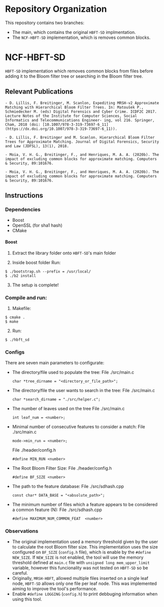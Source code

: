 # Repository Organization

This repository contains two branches:
- The main, which contains the original `HBFT-SD` implmentation.
- The `NCF-HBFT-SD` implementation, which is removes common blocks.

# NCF-HBFT-SD
`HBFT-SD` implementation which removes common blocks from files before adding it to the Bloom filter tree or searching in the Bloom filter tree.

## Relevant Publications
```
- D. Lillis, F. Breitinger, M. Scanlon, Expediting MRSH-v2 Approximate Matching with Hierarchical Bloom Filter Trees. In: Matoušek P., Schmiedecker M. (eds) Digital Forensics and Cyber Crime. ICDF2C 2017. Lecture Notes of the Institute for Computer Sciences, Social Informatics and Telecommunications Engineer- ing, vol 216. Springer, Cham, 2018 (doi: [10.1007/978-3-319-73697-6_11](https://dx.doi.org/10.1007/978-3-319-73697-6_11)).

- D. Lillis, F. Breitinger and M. Scanlon. Hierarchical Bloom Filter Trees for Approximate Matching. Journal of Digital Forensics, Security and Law (JDFSL), 13(1), 2018.

- Moia, V. H. G., Breitinger, F., and Henriques, M. A. A. (2020b). The impact of excluding common blocks for approximate matching. Computers & Security, 89:101676.

- Moia, V. H. G., Breitinger, F., and Henriques, M. A. A. (2020b). The impact of excluding common blocks for approximate matching. Computers & Security, 89:101676.
```

## Instructions

### Dependencies
- Boost
- OpenSSL (for sha1 hash)
- CMake

#### Boost
1. Extract the library folder onto `HBFT-SD`'s main folder
 
2. Inside boost folder Run:
```
$ ./bootstrap.sh --prefix = /usr/local/  
$ ./b2 install
```
3. The setup is complete!


### Compile and run:
1.  Makefile:
```  
$ cmake .
$ make
```
2. Run:
```  
$ ./hbft_sd
```

### Configs
There are seven main parameters to configurate:

- The directory/file used to populate the tree: 
    File ./src/main.c
    ```
    char *tree_dirname = "<directory_or_file_path>";
    ```
- The directory/file the user wants to search in the tree:
   File ./src/main.c
   ```
   char *search_dirname = "./src/helper.c";
   ```
- The number of leaves used on the tree
   File ./src/main.c
   ```
   int leaf_num = <number>;
   ```
- Minimal number of consecutive features to consider a match:
  File ./src/main.c
  ```
  mode->min_run = <number>;
  ```
  File ./header/config.h
  ```
  #define MIN_RUN <number>
  ```
- The Root Bloom Filter Size:
  File ./header/config.h
  ```
  #define BF_SIZE <number>
  ```
- The path to the feature database: 
  File ./src/sdhash.cpp
  ```
  const char* DATA_BASE = "<absolute_path>";
  ```
- The minimum number of files which a feature appears to be considered a common feature (N):
  File ./src/sdhash.cpp
  ```
  #define MAXIMUM_NUM_COMMON_FEAT  <number>
  ```
 
  
 ### Observations
 - The original implementation used a memory threshold given by the user to calculate the root Bloom filter size. This implementation uses the size configured on `BF_SIZE`  (`config.h` file), which is enable by the `#define NEW_SIZE`. If `NEW_SIZE` is not enabled, the tool will use the memory threshold defined at `main.c` file with `unsigned long mem_upper_limit` variable, however this funcionality was not tested on `HBFT-SD` so be careful.
 - Originally, `MRSH-HBFT`, allowed multiple files inserted on a single leaf node, `HBFT-SD` allows only one file per leaf node. This was implemented aiming to improve the tool's performance.
 - Enable `#define LOGGING` (`config.h`) to print debbuging information when using this tool.
 
